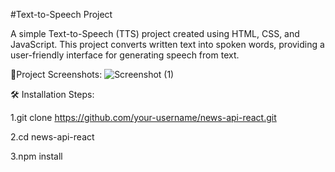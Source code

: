 
#Text-to-Speech Project

A simple Text-to-Speech (TTS) project created using HTML, CSS, and JavaScript. This project converts written text into spoken words, providing a user-friendly interface for generating speech from text.

📸Project Screenshots:
![Screenshot (1)](https://github.com/Irbaz-Patel/Text-to-Speech-Converter/assets/125855032/d691bba2-8f55-4fca-8203-95a053a105d8)

🛠️ Installation Steps:

1.git clone https://github.com/your-username/news-api-react.git

2.cd news-api-react

3.npm install
